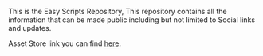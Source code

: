 This is the Easy Scripts Repository, This repository contains all the information that can be made public including but not limited to Social links and updates.

Asset Store link you can find <a href="https://assetstore.unity.com/packages/tools/gui/easy-scripts-template-to-script-tool-155636" target="_blank" rel="noopener noreferrer">here</a>.
